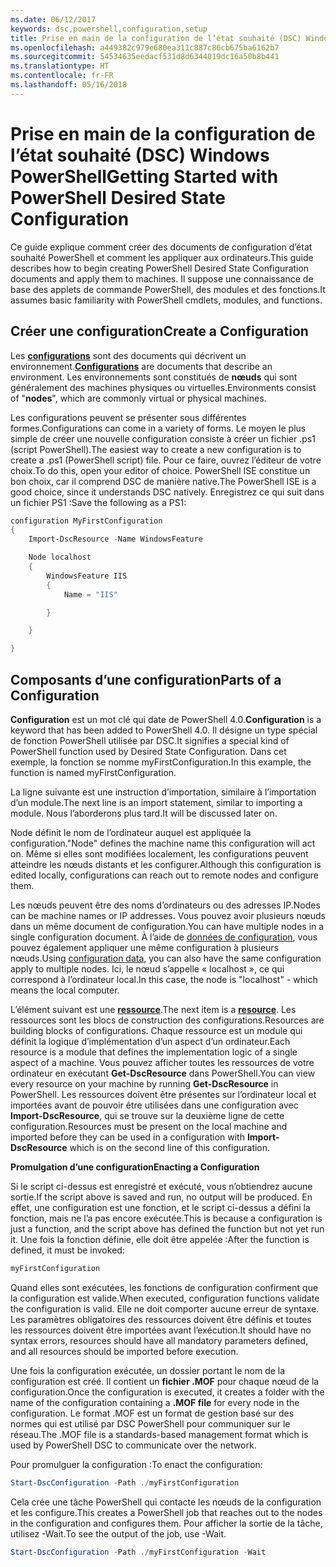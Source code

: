 ```yaml
---
ms.date: 06/12/2017
keywords: dsc,powershell,configuration,setup
title: Prise en main de la configuration de l’état souhaité (DSC) Windows PowerShell
ms.openlocfilehash: a449382c979e680ea311c887c86cb675ba6162b7
ms.sourcegitcommit: 54534635eedacf531d8d6344019dc16a50b8b441
ms.translationtype: HT
ms.contentlocale: fr-FR
ms.lasthandoff: 05/16/2018
---
```

# <a name="getting-started-with-powershell-desired-state-configuration"></a><span data-ttu-id="1c598-103">Prise en main de la configuration de l’état souhaité (DSC) Windows PowerShell</span><span class="sxs-lookup"><span data-stu-id="1c598-103">Getting Started with PowerShell Desired State Configuration</span></span> #

<span data-ttu-id="1c598-104">Ce guide explique comment créer des documents de configuration d’état souhaité PowerShell et comment les appliquer aux ordinateurs.</span><span class="sxs-lookup"><span data-stu-id="1c598-104">This guide describes how to begin creating PowerShell Desired State Configuration documents and apply them to machines.</span></span> <span data-ttu-id="1c598-105">Il suppose une connaissance de base des applets de commande PowerShell, des modules et des fonctions.</span><span class="sxs-lookup"><span data-stu-id="1c598-105">It assumes basic familiarity with PowerShell cmdlets, modules, and functions.</span></span>


## <a name="create-a-configuration"></a><span data-ttu-id="1c598-106">Créer une configuration</span><span class="sxs-lookup"><span data-stu-id="1c598-106">Create a Configuration</span></span> ##

<span data-ttu-id="1c598-107">Les [**configurations**](https://msdn.microsoft.com/powershell/dsc/configurations) sont des documents qui décrivent un environnement.</span><span class="sxs-lookup"><span data-stu-id="1c598-107">[**Configurations**](https://msdn.microsoft.com/powershell/dsc/configurations) are documents that describe an environment.</span></span> <span data-ttu-id="1c598-108">Les environnements sont constitués de **nœuds** qui sont généralement des machines physiques ou virtuelles.</span><span class="sxs-lookup"><span data-stu-id="1c598-108">Environments consist of "**nodes**", which are commonly virtual or physical machines.</span></span>

<span data-ttu-id="1c598-109">Les configurations peuvent se présenter sous différentes formes.</span><span class="sxs-lookup"><span data-stu-id="1c598-109">Configurations can come in a variety of forms.</span></span> <span data-ttu-id="1c598-110">Le moyen le plus simple de créer une nouvelle configuration consiste à créer un fichier .ps1 (script PowerShell).</span><span class="sxs-lookup"><span data-stu-id="1c598-110">The easiest way to create a new configuration is to create a .ps1 (PowerShell script) file.</span></span> <span data-ttu-id="1c598-111">Pour ce faire, ouvrez l’éditeur de votre choix.</span><span class="sxs-lookup"><span data-stu-id="1c598-111">To do this, open your editor of choice.</span></span> <span data-ttu-id="1c598-112">PowerShell ISE constitue un bon choix, car il comprend DSC de manière native.</span><span class="sxs-lookup"><span data-stu-id="1c598-112">The PowerShell ISE is a good choice, since it understands DSC natively.</span></span> <span data-ttu-id="1c598-113">Enregistrez ce qui suit dans un fichier PS1 :</span><span class="sxs-lookup"><span data-stu-id="1c598-113">Save the following as a PS1:</span></span>

```powershell
configuration MyFirstConfiguration
{
    Import-DscResource -Name WindowsFeature

    Node localhost
    {
        WindowsFeature IIS
        {
            Name = "IIS"

        }

    }

}
```
## <a name="parts-of-a-configuration"></a><span data-ttu-id="1c598-114">Composants d’une configuration</span><span class="sxs-lookup"><span data-stu-id="1c598-114">Parts of a Configuration</span></span> ##
<span data-ttu-id="1c598-115">**Configuration** est un mot clé qui date de PowerShell 4.0.</span><span class="sxs-lookup"><span data-stu-id="1c598-115">**Configuration** is a keyword that has been added to PowerShell 4.0.</span></span> <span data-ttu-id="1c598-116">Il désigne un type spécial de fonction PowerShell utilisée par DSC.</span><span class="sxs-lookup"><span data-stu-id="1c598-116">It signifies a special kind of PowerShell function used by Desired State Configuration.</span></span> <span data-ttu-id="1c598-117">Dans cet exemple, la fonction se nomme myFirstConfiguration.</span><span class="sxs-lookup"><span data-stu-id="1c598-117">In this example, the function is named myFirstConfiguration.</span></span>

<span data-ttu-id="1c598-118">La ligne suivante est une instruction d’importation, similaire à l’importation d’un module.</span><span class="sxs-lookup"><span data-stu-id="1c598-118">The next line is an import statement, similar to importing a module.</span></span> <span data-ttu-id="1c598-119">Nous l’aborderons plus tard.</span><span class="sxs-lookup"><span data-stu-id="1c598-119">It will be discussed later on.</span></span>

<span data-ttu-id="1c598-120">Node définit le nom de l’ordinateur auquel est appliquée la configuration.</span><span class="sxs-lookup"><span data-stu-id="1c598-120">"Node" defines the machine name this configuration will act on.</span></span> <span data-ttu-id="1c598-121">Même si elles sont modifiées localement, les configurations peuvent atteindre les nœuds distants et les configurer.</span><span class="sxs-lookup"><span data-stu-id="1c598-121">Although this configuration is edited locally, configurations can reach out to remote nodes and configure them.</span></span>

<span data-ttu-id="1c598-122">Les nœuds peuvent être des noms d’ordinateurs ou des adresses IP.</span><span class="sxs-lookup"><span data-stu-id="1c598-122">Nodes can be machine names or IP addresses.</span></span> <span data-ttu-id="1c598-123">Vous pouvez avoir plusieurs nœuds dans un même document de configuration.</span><span class="sxs-lookup"><span data-stu-id="1c598-123">You can have multiple nodes in a single configuration document.</span></span> <span data-ttu-id="1c598-124">À l’aide de [données de configuration](https://msdn.microsoft.com/powershell/dsc/configdata), vous pouvez également appliquer une même configuration à plusieurs nœuds.</span><span class="sxs-lookup"><span data-stu-id="1c598-124">Using [configuration data](https://msdn.microsoft.com/powershell/dsc/configdata), you can also have the same configuration apply to multiple nodes.</span></span> <span data-ttu-id="1c598-125">Ici, le nœud s’appelle « localhost », ce qui correspond à l’ordinateur local.</span><span class="sxs-lookup"><span data-stu-id="1c598-125">In this case, the node is "localhost" - which means the local computer.</span></span>

<span data-ttu-id="1c598-126">L’élément suivant est une [**ressource**](https://msdn.microsoft.com/powershell/dsc/resources).</span><span class="sxs-lookup"><span data-stu-id="1c598-126">The next item is a [**resource**](https://msdn.microsoft.com/powershell/dsc/resources).</span></span> <span data-ttu-id="1c598-127">Les ressources sont les blocs de construction des configurations.</span><span class="sxs-lookup"><span data-stu-id="1c598-127">Resources are building blocks of configurations.</span></span> <span data-ttu-id="1c598-128">Chaque ressource est un module qui définit la logique d’implémentation d’un aspect d’un ordinateur.</span><span class="sxs-lookup"><span data-stu-id="1c598-128">Each resource is a module that defines the implementation logic of a single aspect of a machine.</span></span> <span data-ttu-id="1c598-129">Vous pouvez afficher toutes les ressources de votre ordinateur en exécutant **Get-DscResource** dans PowerShell.</span><span class="sxs-lookup"><span data-stu-id="1c598-129">You can view every resource on your machine by running **Get-DscResource** in PowerShell.</span></span> <span data-ttu-id="1c598-130">Les ressources doivent être présentes sur l’ordinateur local et importées avant de pouvoir être utilisées dans une configuration avec **Import-DscResource**, qui se trouve sur la deuxième ligne de cette configuration.</span><span class="sxs-lookup"><span data-stu-id="1c598-130">Resources must be present on the local machine and imported before they can be used in a configuration with **Import-DscResource** which is on the second line of this configuration.</span></span>

<span data-ttu-id="1c598-131">**Promulgation d’une configuration**</span><span class="sxs-lookup"><span data-stu-id="1c598-131">**Enacting a Configuration**</span></span>

<span data-ttu-id="1c598-132">Si le script ci-dessus est enregistré et exécuté, vous n’obtiendrez aucune sortie.</span><span class="sxs-lookup"><span data-stu-id="1c598-132">If the script above is saved and run, no output will be produced.</span></span> <span data-ttu-id="1c598-133">En effet, une configuration est une fonction, et le script ci-dessus a défini la fonction, mais ne l’a pas encore exécutée.</span><span class="sxs-lookup"><span data-stu-id="1c598-133">This is because a configuration is just a function, and the script above has defined the function but not yet run it.</span></span> <span data-ttu-id="1c598-134">Une fois la fonction définie, elle doit être appelée :</span><span class="sxs-lookup"><span data-stu-id="1c598-134">After the function is defined, it must be invoked:</span></span>
```powershell
myFirstConfiguration
```

<span data-ttu-id="1c598-135">Quand elles sont exécutées, les fonctions de configuration confirment que la configuration est valide.</span><span class="sxs-lookup"><span data-stu-id="1c598-135">When executed, configuration functions validate the configuration is valid.</span></span> <span data-ttu-id="1c598-136">Elle ne doit comporter aucune erreur de syntaxe. Les paramètres obligatoires des ressources doivent être définis et toutes les ressources doivent être importées avant l’exécution.</span><span class="sxs-lookup"><span data-stu-id="1c598-136">It should have no syntax errors, resources should have all mandatory parameters defined, and all resources should be imported before execution.</span></span>

<span data-ttu-id="1c598-137">Une fois la configuration exécutée, un dossier portant le nom de la configuration est créé. Il contient un **fichier .MOF** pour chaque nœud de la configuration.</span><span class="sxs-lookup"><span data-stu-id="1c598-137">Once the configuration is executed, it creates a folder with the name of the configuration containing a **.MOF file** for every node in the configuration.</span></span> <span data-ttu-id="1c598-138">Le format .MOF est un format de gestion basé sur des normes qui est utilisé par DSC PowerShell pour communiquer sur le réseau.</span><span class="sxs-lookup"><span data-stu-id="1c598-138">The .MOF file is a standards-based management format which is used by PowerShell DSC to communicate over the network.</span></span>

<span data-ttu-id="1c598-139">Pour promulguer la configuration :</span><span class="sxs-lookup"><span data-stu-id="1c598-139">To enact the configuration:</span></span>
```powershell
Start-DscConfiguration -Path ./myFirstConfiguration
```
<span data-ttu-id="1c598-140">Cela crée une tâche PowerShell qui contacte les nœuds de la configuration et les configure.</span><span class="sxs-lookup"><span data-stu-id="1c598-140">This creates a PowerShell job that reaches out to the nodes in the configuration and configures them.</span></span> <span data-ttu-id="1c598-141">Pour afficher la sortie de la tâche, utilisez -Wait.</span><span class="sxs-lookup"><span data-stu-id="1c598-141">To see the output of the job, use -Wait.</span></span>
```powershell
Start-DscConfiguration -Path ./myFirstConfiguration -Wait
```